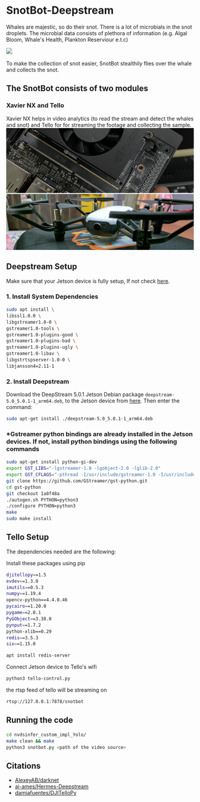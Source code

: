 # SnotBot-Deepstream

Whales are majestic, so do their snot. There is a lot of microbials in the snot droplets. The microbial data consists of plethora of information (e.g. Algal Bloom, Whale's Health, Plankton Reserviour e.t.c)

![](sources/whale-gif.gif)

To make the collection of snot easier, SnotBot stealthily flies over the whale and collects the snot.

## The SnotBot consists of two modules
### Xavier NX and Tello 
Xavier NX helps in video analytics (to read the stream and detect the whales and snot) and Tello for for streaming the footage and collecting the sample.
![](sources/whaletello.jpg)




## Deepstream Setup

Make sure that your Jetson device is fully setup, If not check [here](https://docs.nvidia.com/jetson/jetpack/install-jetpack/index.html).

### 1. Install System Dependencies

```bash
sudo apt install \
libssl1.0.0 \
libgstreamer1.0-0 \
gstreamer1.0-tools \
gstreamer1.0-plugins-good \
gstreamer1.0-plugins-bad \
gstreamer1.0-plugins-ugly \
gstreamer1.0-libav \
libgstrtspserver-1.0-0 \
libjansson4=2.11-1
```

### 2. Install Deepstream

Download the DeepStream 5.0.1 Jetson Debian package `deepstream-5.0_5.0.1-1_arm64.deb`, to the Jetson device from [here](https://developer.nvidia.com/assets/Deepstream/5.0/ga/secure/deepstream_sdk_5.0.1_amd64.deb). Then enter the command:

```bash
sudo apt-get install ./deepstream-5.0_5.0.1-1_arm64.deb
```
### *Gstreamer python bindings are already installed in the Jetson devices. If not, install python bindings using the following commands
```bash
sudo apt-get install python-gi-dev
export GST_LIBS="-lgstreamer-1.0 -lgobject-2.0 -lglib-2.0"
export GST_CFLAGS="-pthread -I/usr/include/gstreamer-1.0 -I/usr/include/glib-2.0 -I/usr/lib/x86_64-linux-gnu/glib-2.0/include"
git clone https://github.com/GStreamer/gst-python.git
cd gst-python
git checkout 1a8f48a
./autogen.sh PYTHON=python3
./configure PYTHON=python3
make
sudo make install
```


## Tello Setup 
The dependencies needed are the following:

Install these packages using pip
```sh
djitellopy==1.5
evdev==1.3.0
imutils==0.5.3
numpy==1.19.4
opencv-python==4.4.0.46
pycairo==1.20.0
pygame==2.0.1
PyGObject==3.38.0
pynput==1.7.2
python-xlib==0.29
redis==3.5.3
six==1.15.0
```
```sh
apt install redis-server
```
Connect Jetson device to Tello's wifi

```sh
python3 tello-control.py
```
the rtsp feed of tello will be streaming on

```sh
rtsp://127.0.0.1:7878/snotbot
```

## Running the code 

```sh
cd nvdsinfer_custom_impl_Yolo/
make clean && make
python3 snotbot.py <path of the video source>
```
## Citations

* [AlexeyAB/darknet](https://github.com/AlexeyAB/darknet)
* [aj-ames/Hermes-Deepstream](https://github.com/aj-ames/Hermes-Deepstream)
* [damiafuentes/DJITelloPy](https://github.com/damiafuentes/DJITelloPy)

